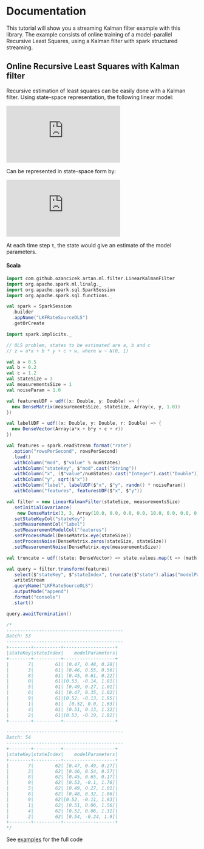 # Documentation


This tutorial will show you a streaming Kalman filter example with this library. The example consists of
online training of a model-parallel Recursive Least Squares, using a Kalman filter with
spark structured streaming.


## Online Recursive Least Squares with Kalman filter

Recursive estimation of least squares can be easily done with a Kalman filter. Using state-space
representation, the following linear model:


![linmod](https://latex.codecogs.com/svg.latex?%5C%5C%20Y_t%20%3D%20%5Cbeta%20X_t%20&plus;%20%5Cepsilon%20%3A%20%5Cepsilon%20%24%5Csim%24%20N%280%2C%20R%29%20%5Cquad%20t%3D%201%2C%202%2C%20...%20T%20%5C%5C)

Can be represented in state-space form by:

![statespace](https://latex.codecogs.com/svg.latex?%5C%5C%20V_t%20%3D%20A_t%20V_%7Bt%20-%201%7D%20&plus;%20q_%7Bt%7D%3A%20q_t%20%24%5Csim%24%20N%280%2C%20Q%29%20%5Cquad%20%28state%20%5C%20process%20%5C%20equation%29%20%5C%5C%20Z_t%20%3D%20H_t%20V_t%20&plus;%20r_t%3A%20r_t%20%24%5Csim%24%20N%280%2C%20R%29%20%5Cquad%20%28measurement%20%5C%20equation%29%20%5C%5C%20%5C%5C%20A_t%20%3D%20I%5C%5C%20H_t%20%3D%20X_t%5C%5C%20q_t%20%3D%200)

At each time step `t`, the state would give an estimate of the model parameters.

#### Scala

```scala
import com.github.ozancicek.artan.ml.filter.LinearKalmanFilter
import org.apache.spark.ml.linalg._
import org.apache.spark.sql.SparkSession
import org.apache.spark.sql.functions._

val spark = SparkSession
  .builder
  .appName("LKFRateSourceOLS")
  .getOrCreate

import spark.implicits._
```

```scala
// OLS problem, states to be estimated are a, b and c
// z = a*x + b * y + c + w, where w ~ N(0, 1)

val a = 0.5
val b = 0.2
val c = 1.2
val stateSize = 3
val measurementsSize = 1
val noiseParam = 1.0

val featuresUDF = udf((x: Double, y: Double) => {
  new DenseMatrix(measurementsSize, stateSize, Array(x, y, 1.0))
})

val labelUDF = udf((x: Double, y: Double, r: Double) => {
  new DenseVector(Array(a*x + b*y + c + r))
})

val features = spark.readStream.format("rate")
  .option("rowsPerSecond", rowsPerSecond)
  .load()
  .withColumn("mod", $"value" % numStates)
  .withColumn("stateKey", $"mod".cast("String"))
  .withColumn("x", ($"value"/numStates).cast("Integer").cast("Double"))
  .withColumn("y", sqrt($"x"))
  .withColumn("label", labelUDF($"x", $"y", randn() * noiseParam))
  .withColumn("features", featuresUDF($"x", $"y"))
```

```scala
val filter = new LinearKalmanFilter(stateSize, measurementsSize)
  .setInitialCovariance(
    new DenseMatrix(3, 3, Array(10.0, 0.0, 0.0, 0.0, 10.0, 0.0, 0.0, 0.0, 10.0)))
  .setStateKeyCol("stateKey")
  .setMeasurementCol("label")
  .setMeasurementModelCol("features")
  .setProcessModel(DenseMatrix.eye(stateSize))
  .setProcessNoise(DenseMatrix.zeros(stateSize, stateSize))
  .setMeasurementNoise(DenseMatrix.eye(measurementsSize))

val truncate = udf((state: DenseVector) => state.values.map(t => (math floor t * 100)/100))

val query = filter.transform(features)
  .select($"stateKey", $"stateIndex", truncate($"state").alias("modelParameters"))
  .writeStream
  .queryName("LKFRateSourceOLS")
  .outputMode("append")
  .format("console")
  .start()

query.awaitTermination()

/*
-------------------------------------------
Batch: 53
-------------------------------------------
+--------+----------+-------------------+
|stateKey|stateIndex|    modelParameters|
+--------+----------+-------------------+
|       7|        61| [0.47, 0.48, 0.28]|
|       3|        61| [0.46, 0.55, 0.56]|
|       8|        61| [0.45, 0.61, 0.22]|
|       0|        61|[0.53, -0.14, 1.81]|
|       5|        61| [0.49, 0.27, 1.01]|
|       6|        61| [0.47, 0.35, 1.02]|
|       9|        61|[0.52, -0.13, 1.95]|
|       1|        61|  [0.52, 0.0, 1.63]|
|       4|        61| [0.51, 0.13, 1.22]|
|       2|        61|[0.53, -0.19, 1.82]|
+--------+----------+-------------------+

-------------------------------------------
Batch: 54
-------------------------------------------
+--------+----------+-------------------+
|stateKey|stateIndex|    modelParameters|
+--------+----------+-------------------+
|       7|        62| [0.47, 0.49, 0.27]|
|       3|        62| [0.46, 0.54, 0.57]|
|       8|        62| [0.45, 0.65, 0.17]|
|       0|        62| [0.53, -0.1, 1.76]|
|       5|        62| [0.49, 0.27, 1.01]|
|       6|        62| [0.48, 0.32, 1.06]|
|       9|        62|[0.52, -0.11, 1.93]|
|       1|        62| [0.51, 0.06, 1.56]|
|       4|        62| [0.52, 0.06, 1.31]|
|       2|        62| [0.54, -0.24, 1.9]|
+--------+----------+-------------------+
*/

```

See [examples](/examples/src/main/scala/com/ozancicek/artan/examples/streaming/LKFRateSourceOLS.scala) for the full code